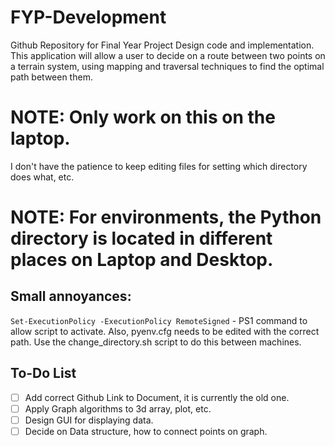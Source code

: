 # FYP-Development
Github Repository for Final Year Project Design code and implementation.
This application will allow a user to decide on a route between two points on a terrain system, using mapping and traversal techniques to find the optimal path between them.

# NOTE: Only work on this on the laptop.
I don't have the patience to keep editing files for setting which directory does what, etc.

# NOTE: For environments, the Python directory is located in different places on Laptop and Desktop.
## Small annoyances:
`Set-ExecutionPolicy -ExecutionPolicy RemoteSigned` - PS1 command to allow script to activate.
Also, pyenv.cfg needs to be edited with the correct path. Use the change_directory.sh script to do this between machines.

## To-Do List
- [ ] Add correct Github Link to Document, it is currently the old one.
- [ ] Apply Graph algorithms to 3d array, plot, etc.
- [ ] Design GUI for displaying data.
- [ ] Decide on Data structure, how to connect points on graph.